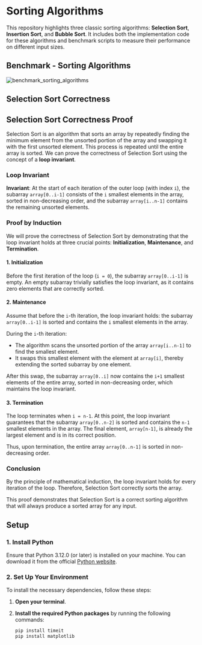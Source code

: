 # Sorting Algorithms

This repository highlights three classic sorting algorithms: **Selection Sort**, **Insertion Sort**, and **Bubble Sort**. It includes both the implementation code for these algorithms and benchmark scripts to measure their performance on different input sizes.

## Benchmark - Sorting Algorithms
![benchmark_sorting_algorithms](https://github.com/user-attachments/assets/662d7887-d098-4b2a-be29-265cb7778c3b)
## Selection Sort Correctness

## Selection Sort Correctness Proof

Selection Sort is an algorithm that sorts an array by repeatedly finding the minimum element from the unsorted portion of the array and swapping it with the first unsorted element. This process is repeated until the entire array is sorted. We can prove the correctness of Selection Sort using the concept of a **loop invariant**.

### Loop Invariant

**Invariant**: At the start of each iteration of the outer loop (with index `i`), the subarray `array[0..i-1]` consists of the `i` smallest elements in the array, sorted in non-decreasing order, and the subarray `array[i..n-1]` contains the remaining unsorted elements.

### Proof by Induction

We will prove the correctness of Selection Sort by demonstrating that the loop invariant holds at three crucial points: **Initialization**, **Maintenance**, and **Termination**.

#### 1. Initialization

Before the first iteration of the loop (`i = 0`), the subarray `array[0..i-1]` is empty. An empty subarray trivially satisfies the loop invariant, as it contains zero elements that are correctly sorted.

#### 2. Maintenance

Assume that before the `i`-th iteration, the loop invariant holds: the subarray `array[0..i-1]` is sorted and contains the `i` smallest elements in the array.

During the `i`-th iteration:
- The algorithm scans the unsorted portion of the array `array[i..n-1]` to find the smallest element.
- It swaps this smallest element with the element at `array[i]`, thereby extending the sorted subarray by one element.

After this swap, the subarray `array[0..i]` now contains the `i+1` smallest elements of the entire array, sorted in non-decreasing order, which maintains the loop invariant.

#### 3. Termination

The loop terminates when `i = n-1`. At this point, the loop invariant guarantees that the subarray `array[0..n-2]` is sorted and contains the `n-1` smallest elements in the array. The final element, `array[n-1]`, is already the largest element and is in its correct position.

Thus, upon termination, the entire array `array[0..n-1]` is sorted in non-decreasing order.

### Conclusion

By the principle of mathematical induction, the loop invariant holds for every iteration of the loop. Therefore, Selection Sort correctly sorts the array.

This proof demonstrates that Selection Sort is a correct sorting algorithm that will always produce a sorted array for any input.

## **Setup**

### 1. Install Python
Ensure that Python 3.12.0 (or later) is installed on your machine. You can download it from the official [Python website](https://www.python.org/downloads/).

### 2. Set Up Your Environment
To install the necessary dependencies, follow these steps:

1. **Open your terminal**.

2. **Install the required Python packages** by running the following commands:
   ```sh
   pip install timeit
   pip install matplotlib
